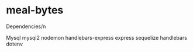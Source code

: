 # meal-bytes

Dependencies/n

Mysql
mysql2
nodemon
handlebars-express
express
sequelize 
handlebars
dotenv
